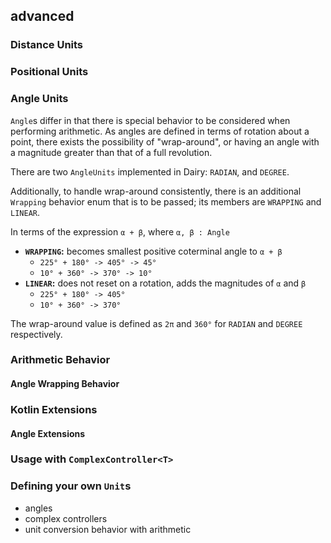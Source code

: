 ## advanced

### Distance Units

### Positional Units

### Angle Units
`Angle`s differ in that there is special behavior to be considered when performing
arithmetic. As angles are defined in terms of rotation about a point, there exists
the possibility of "wrap-around", or having an angle with a magnitude greater than
that of a full revolution.

There are two `AngleUnits` implemented in Dairy: `RADIAN`, and `DEGREE`.

Additionally, to handle wrap-around consistently, there is an additional `Wrapping`
behavior enum that is to be passed; its members are `WRAPPING` and `LINEAR`.

In terms of the expression `α + β`, where `α, β : Angle`
  - **`WRAPPING`:** becomes smallest positive coterminal angle to `α + β`
    - `225° + 180° -> 405° -> 45°`
    - `10° + 360° -> 370° -> 10°`
  - **`LINEAR`:** does not reset on a rotation, adds the magnitudes of `α` and `β`
    - `225° + 180° -> 405°`
    - `10° + 360° -> 370°`

The wrap-around value is defined as `2π` and `360°` for `RADIAN` and `DEGREE`
respectively.

### Arithmetic Behavior

#### Angle Wrapping Behavior

### Kotlin Extensions

#### Angle Extensions

### Usage with `ComplexController<T>`

### Defining your own `Unit`s

- angles
- complex controllers
- unit conversion behavior with arithmetic
